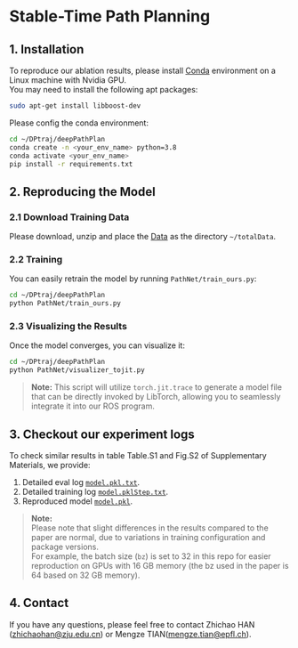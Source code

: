 # Stable-Time Path Planning

## 1. Installation

To reproduce our ablation results, please install [Conda](https://docs.conda.io/projects/conda/en/stable/user-guide/install/linux.html#) environment on a Linux machine with Nvidia GPU.<br>
You may need to install the following apt packages:
```bash
sudo apt-get install libboost-dev
```
Please config the conda environment:
```bash
cd ~/DPtraj/deepPathPlan
conda create -n <your_env_name> python=3.8
conda activate <your_env_name>
pip install -r requirements.txt
```


## 2. Reproducing the Model
### 2.1 Download Training Data
Please download, unzip and place the [Data](https://drive.google.com/file/d/1uuQsWTBYMzHI0RcXgpFg6Ft-3lf6-fRD/view?usp=drive_link) as the directory `~/totalData`.

### 2.2 Training
You can easily retrain the model by running `PathNet/train_ours.py`:

```bash
cd ~/DPtraj/deepPathPlan
python PathNet/train_ours.py
```

### 2.3 Visualizing the Results
Once the model converges, you can visualize it:

```bash
cd ~/DPtraj/deepPathPlan
python PathNet/visualizer_tojit.py
```

> **Note:** This script will utilize `torch.jit.trace` to generate a model file that can be directly invoked by LibTorch, allowing you to seamlessly integrate it into our ROS program.

## 3. Checkout our experiment logs
To check similar results in table Table.S1 and Fig.S2 of Supplementary Materials, we provide:<br>
1. Detailed eval log [`model.pkl.txt`](deepPathPlan/models/model.pkl.txt).
2. Detailed training log [`model.pklStep.txt`](deepPathPlan/models/model.pklStep.txt).
3. Reproduced model [`model.pkl`](deepPathPlan/models/model.pkl).

> **Note:**  
> Please note that slight differences in the results compared to the paper are normal, due to variations in training configuration and package versions.<br>
> For example, the batch size (`bz`) is set to 32 in this repo for easier reproduction on GPUs with 16 GB memory (the bz used in the paper is 64 based on 32 GB memory).  


## 4. Contact

If you have any questions, please feel free to contact Zhichao HAN (<zhichaohan@zju.edu.cn>) or Mengze TIAN(<mengze.tian@epfl.ch>).

